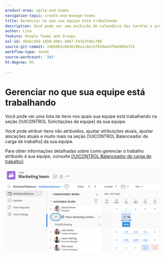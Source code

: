 ```yaml
---
product-area: agile-and-teams
navigation-topic: create-and-manage-teams
title: Gerenciar no que sua equipe está trabalhando
description: Você pode ver uma exibição de calendário das tarefas e problemas em que sua equipe está trabalhando atualmente. Você pode atribuir itens não atribuídos, ajustar atribuições atuais, ajustar alocações atuais e muito mais.
author: Lisa
feature: People Teams and Groups
exl-id: 4bdec4b9-18b0-4981-a067-f47e259bc708
source-git-commit: 24bb9b5c0836196a1c6e15f828eb47bbd489ef25
workflow-type: tm+mt
source-wordcount: '101'
ht-degree: 0%

---
```


# Gerenciar no que sua equipe está trabalhando

Você pode ver uma lista de itens nos quais sua equipe está trabalhando na seção [!UICONTROL Solicitações da equipe] da sua equipe.

Você pode atribuir itens não atribuídos, ajustar atribuições atuais, ajustar alocações atuais e muito mais na seção [!UICONTROL Balanceador de carga de trabalho] da sua equipe.

Para obter informações detalhadas sobre como gerenciar o trabalho atribuído à sua equipe, consulte [[!UICONTROL Balanceador de carga de trabalho]](../../resource-mgmt/workload-balancer/assign-work-in-workload-balancer.md).

![](assets/team-page-with-team-requests-and-balancer-sections-left.png)
